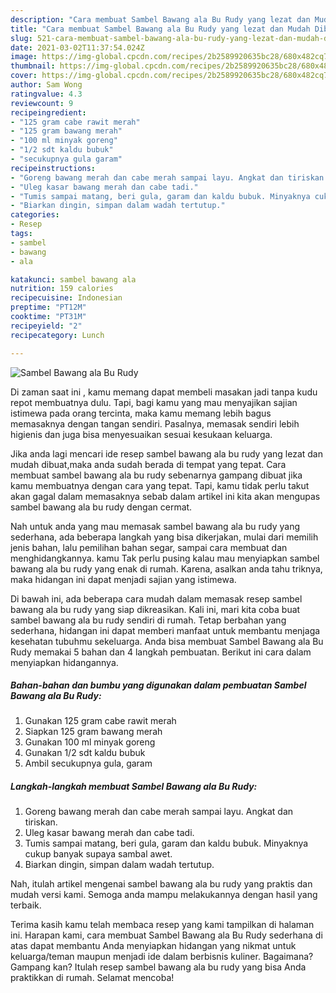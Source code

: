 ```yaml
---
description: "Cara membuat Sambel Bawang ala Bu Rudy yang lezat dan Mudah Dibuat"
title: "Cara membuat Sambel Bawang ala Bu Rudy yang lezat dan Mudah Dibuat"
slug: 521-cara-membuat-sambel-bawang-ala-bu-rudy-yang-lezat-dan-mudah-dibuat
date: 2021-03-02T11:37:54.024Z
image: https://img-global.cpcdn.com/recipes/2b2589920635bc28/680x482cq70/sambel-bawang-ala-bu-rudy-foto-resep-utama.jpg
thumbnail: https://img-global.cpcdn.com/recipes/2b2589920635bc28/680x482cq70/sambel-bawang-ala-bu-rudy-foto-resep-utama.jpg
cover: https://img-global.cpcdn.com/recipes/2b2589920635bc28/680x482cq70/sambel-bawang-ala-bu-rudy-foto-resep-utama.jpg
author: Sam Wong
ratingvalue: 4.3
reviewcount: 9
recipeingredient:
- "125 gram cabe rawit merah"
- "125 gram bawang merah"
- "100 ml minyak goreng"
- "1/2 sdt kaldu bubuk"
- "secukupnya gula garam"
recipeinstructions:
- "Goreng bawang merah dan cabe merah sampai layu. Angkat dan tiriskan."
- "Uleg kasar bawang merah dan cabe tadi."
- "Tumis sampai matang, beri gula, garam dan kaldu bubuk. Minyaknya cukup banyak supaya sambal awet."
- "Biarkan dingin, simpan dalam wadah tertutup."
categories:
- Resep
tags:
- sambel
- bawang
- ala

katakunci: sambel bawang ala 
nutrition: 159 calories
recipecuisine: Indonesian
preptime: "PT12M"
cooktime: "PT31M"
recipeyield: "2"
recipecategory: Lunch

---
```



![Sambel Bawang ala Bu Rudy](https://img-global.cpcdn.com/recipes/2b2589920635bc28/680x482cq70/sambel-bawang-ala-bu-rudy-foto-resep-utama.jpg)

Di zaman  saat ini , kamu memang dapat membeli masakan jadi tanpa kudu repot membuatnya dulu. Tapi, bagi kamu yang mau menyajikan sajian istimewa pada orang tercinta, maka kamu memang lebih bagus memasaknya dengan tangan sendiri. Pasalnya, memasak sendiri lebih higienis dan juga bisa menyesuaikan sesuai kesukaan keluarga.

Jika anda lagi mencari ide resep sambel bawang ala bu rudy yang lezat dan mudah dibuat,maka anda sudah berada di tempat yang tepat. Cara membuat sambel bawang ala bu rudy  sebenarnya gampang dibuat jika kamu membuatnya dengan cara yang tepat. Tapi, kamu tidak perlu takut akan gagal dalam memasaknya 
sebab dalam artikel ini kita akan mengupas sambel bawang ala bu rudy dengan cermat.  



Nah untuk anda yang mau memasak sambel bawang ala bu rudy yang sederhana, ada beberapa langkah yang bisa dikerjakan, mulai dari memilih jenis bahan, lalu pemilihan bahan segar, sampai cara membuat dan menghidangkannya. kamu Tak perlu pusing kalau mau menyiapkan sambel bawang ala bu rudy yang enak di rumah. Karena, asalkan anda  tahu triknya, maka hidangan ini dapat menjadi sajian yang istimewa.

Di bawah ini, ada beberapa cara mudah dalam memasak resep sambel bawang ala bu rudy yang siap dikreasikan. Kali ini, mari kita coba buat sambel bawang ala bu rudy sendiri di rumah. Tetap berbahan yang sederhana, hidangan ini dapat memberi manfaat untuk membantu menjaga kesehatan tubuhmu sekeluarga. Anda bisa membuat Sambel Bawang ala Bu Rudy memakai 5 bahan dan 4 langkah pembuatan. Berikut ini cara dalam menyiapkan hidangannya.

<!--inarticleads1-->

##### Bahan-bahan dan bumbu yang digunakan dalam pembuatan Sambel Bawang ala Bu Rudy:

1. Gunakan 125 gram cabe rawit merah
1. Siapkan 125 gram bawang merah
1. Gunakan 100 ml minyak goreng
1. Gunakan 1/2 sdt kaldu bubuk
1. Ambil secukupnya gula, garam




<!--inarticleads2-->

##### Langkah-langkah membuat Sambel Bawang ala Bu Rudy:

1. Goreng bawang merah dan cabe merah sampai layu. Angkat dan tiriskan.
1. Uleg kasar bawang merah dan cabe tadi.
1. Tumis sampai matang, beri gula, garam dan kaldu bubuk. Minyaknya cukup banyak supaya sambal awet.
1. Biarkan dingin, simpan dalam wadah tertutup.




Nah, itulah artikel mengenai  sambel bawang ala bu rudy  yang praktis dan mudah versi kami. Semoga anda mampu melakukannya dengan hasil yang terbaik. 

Terima kasih kamu telah membaca resep yang kami tampilkan di halaman ini. Harapan kami, cara membuat  Sambel Bawang ala Bu Rudy sederhana di atas dapat membantu Anda menyiapkan hidangan yang nikmat untuk keluarga/teman maupun menjadi ide dalam berbisnis kuliner. Bagaimana? Gampang kan? Itulah resep sambel bawang ala bu rudy yang bisa Anda praktikkan di rumah. Selamat mencoba!

